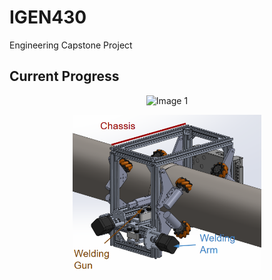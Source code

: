 # IGEN430

<!-- ![alt text](https://github.com/waldenchan95/IGEN430/blob/main/image.jpg?raw=true) -->

Engineering Capstone Project

## Current Progress

<p align="center">
  <img src="Images/IMG_5032.png" alt="Image 1" width="50%">
</p>

<p align="center">
  <img src="Images/CAD model welding robot.png" alt="Image 2" width="60%">
</p>

